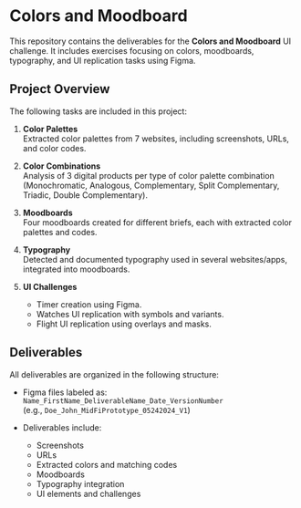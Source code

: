 # Colors and Moodboard


This repository contains the deliverables for the **Colors and Moodboard** UI challenge. It includes exercises focusing on colors, moodboards, typography, and UI replication tasks using Figma.

## Project Overview

The following tasks are included in this project:

1. **Color Palettes**  
   Extracted color palettes from 7 websites, including screenshots, URLs, and color codes.
   
2. **Color Combinations**  
   Analysis of 3 digital products per type of color palette combination (Monochromatic, Analogous, Complementary, Split Complementary, Triadic, Double Complementary).

3. **Moodboards**  
   Four moodboards created for different briefs, each with extracted color palettes and codes.

4. **Typography**  
   Detected and documented typography used in several websites/apps, integrated into moodboards.

5. **UI Challenges**  
   - Timer creation using Figma.
   - Watches UI replication with symbols and variants.
   - Flight UI replication using overlays and masks.

## Deliverables

All deliverables are organized in the following structure:

- Figma files labeled as:  
  `Name_FirstName_DeliverableName_Date_VersionNumber`  
  (e.g., `Doe_John_MidFiPrototype_05242024_V1`)

- Deliverables include:
  - Screenshots
  - URLs
  - Extracted colors and matching codes
  - Moodboards
  - Typography integration
  - UI elements and challenges

